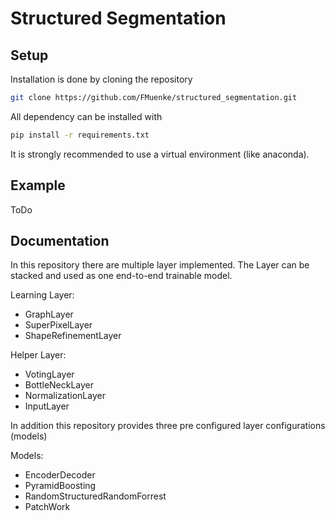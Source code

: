 # Structured Segmentation

## Setup
Installation is done by cloning the repository
```bash
git clone https://github.com/FMuenke/structured_segmentation.git
```
All dependency can be installed with
````bash
pip install -r requirements.txt
````
It is strongly recommended to use a virtual environment (like anaconda).

## Example

ToDo

## Documentation

In this repository there are multiple layer implemented.
The Layer can be stacked and used as one end-to-end trainable model.

Learning Layer:
* GraphLayer
* SuperPixelLayer
* ShapeRefinementLayer

Helper Layer:
* VotingLayer
* BottleNeckLayer
* NormalizationLayer
* InputLayer

In addition this repository provides three pre configured layer configurations (models)

Models:
* EncoderDecoder
* PyramidBoosting
* RandomStructuredRandomForrest
* PatchWork